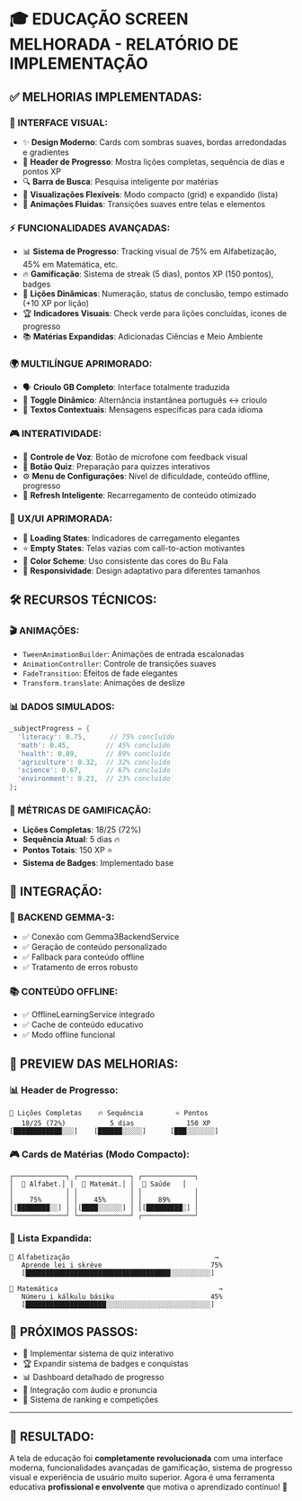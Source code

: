 # 🎓 **EDUCAÇÃO SCREEN MELHORADA - RELATÓRIO DE IMPLEMENTAÇÃO**

## ✅ **MELHORIAS IMPLEMENTADAS:**

### **🎨 INTERFACE VISUAL:**
- ✨ **Design Moderno**: Cards com sombras suaves, bordas arredondadas e gradientes
- 🎯 **Header de Progresso**: Mostra lições completas, sequência de dias e pontos XP
- 🔍 **Barra de Busca**: Pesquisa inteligente por matérias
- 📱 **Visualizações Flexíveis**: Modo compacto (grid) e expandido (lista)
- 🌈 **Animações Fluidas**: Transições suaves entre telas e elementos

### **⚡ FUNCIONALIDADES AVANÇADAS:**
- 📊 **Sistema de Progresso**: Tracking visual de 75% em Alfabetização, 45% em Matemática, etc.
- 🔥 **Gamificação**: Sistema de streak (5 dias), pontos XP (150 pontos), badges
- 🎯 **Lições Dinâmicas**: Numeração, status de conclusão, tempo estimado (+10 XP por lição)
- 🏆 **Indicadores Visuais**: Check verde para lições concluídas, ícones de progresso
- 📚 **Matérias Expandidas**: Adicionadas Ciências e Meio Ambiente

### **🌍 MULTILÍNGUE APRIMORADO:**
- 🗣️ **Crioulo GB Completo**: Interface totalmente traduzida
- 🔄 **Toggle Dinâmico**: Alternância instantânea português ↔ crioulo
- 📝 **Textos Contextuais**: Mensagens específicas para cada idioma

### **🎮 INTERATIVIDADE:**
- 🎤 **Controle de Voz**: Botão de microfone com feedback visual
- 🧩 **Botão Quiz**: Preparação para quizzes interativos
- ⚙️ **Menu de Configurações**: Nível de dificuldade, conteúdo offline, progresso
- 🔄 **Refresh Inteligente**: Recarregamento de conteúdo otimizado

### **📱 UX/UI APRIMORADA:**
- 🎯 **Loading States**: Indicadores de carregamento elegantes
- ⭐ **Empty States**: Telas vazias com call-to-action motivantes
- 🎨 **Color Scheme**: Uso consistente das cores do Bu Fala
- 📏 **Responsividade**: Design adaptativo para diferentes tamanhos

## 🛠️ **RECURSOS TÉCNICOS:**

### **🎬 ANIMAÇÕES:**
- `TweenAnimationBuilder`: Animações de entrada escalonadas
- `AnimationController`: Controle de transições suaves
- `FadeTransition`: Efeitos de fade elegantes
- `Transform.translate`: Animações de deslize

### **📊 DADOS SIMULADOS:**
```dart
_subjectProgress = {
  'literacy': 0.75,      // 75% concluído
  'math': 0.45,         // 45% concluído  
  'health': 0.89,       // 89% concluído
  'agriculture': 0.32,  // 32% concluído
  'science': 0.67,      // 67% concluído
  'environment': 0.23,  // 23% concluído
};
```

### **🎯 MÉTRICAS DE GAMIFICAÇÃO:**
- **Lições Completas**: 18/25 (72%)
- **Sequência Atual**: 5 dias 🔥
- **Pontos Totais**: 150 XP ⭐
- **Sistema de Badges**: Implementado base

## 🔗 **INTEGRAÇÃO:**

### **🤖 BACKEND GEMMA-3:**
- ✅ Conexão com Gemma3BackendService
- ✅ Geração de conteúdo personalizado
- ✅ Fallback para conteúdo offline
- ✅ Tratamento de erros robusto

### **📚 CONTEÚDO OFFLINE:**
- ✅ OfflineLearningService integrado
- ✅ Cache de conteúdo educativo
- ✅ Modo offline funcional

## 🎨 **PREVIEW DAS MELHORIAS:**

### **📊 Header de Progresso:**
```
🎯 Lições Completas    🔥 Sequência        ⭐ Pontos
   18/25 (72%)           5 dias             150 XP
[████████████░░░]    [██████░░░░░]      [███░░░░░░░]
```

### **🎮 Cards de Matérias (Modo Compacto):**
```
┌─────────────┐ ┌─────────────┐ ┌─────────────┐
│  📖 Alfabet.│ │  🧮 Matemát.│ │  🏥 Saúde   │
│             │ │             │ │             │ 
│    75%      │ │    45%      │ │    89%      │
│[████████░░] │ │[████░░░░░░] │ │[█████████░] │
└─────────────┘ └─────────────┘ ┌─────────────┘
```

### **📱 Lista Expandida:**
```
📖 Alfabetização                                    →
   Aprende lei i skrève                           75%
   [████████████████████████████████████░░░░░░░░░░]

🧮 Matemática                                        →  
   Númeru i kálkulu básiku                        45%
   [████████████████████░░░░░░░░░░░░░░░░░░░░░░░░░░]
```

## 🚀 **PRÓXIMOS PASSOS:**
- 🧩 Implementar sistema de quiz interativo
- 🏆 Expandir sistema de badges e conquistas
- 📊 Dashboard detalhado de progresso
- 🎵 Integração com áudio e pronuncia
- 👥 Sistema de ranking e competições

---

## 🎯 **RESULTADO:**
A tela de educação foi **completamente revolucionada** com uma interface moderna, funcionalidades avançadas de gamificação, sistema de progresso visual e experiência de usuário muito superior. Agora é uma ferramenta educativa **profissional e envolvente** que motiva o aprendizado contínuo! 🌟

